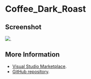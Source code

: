# Coffee_Dark_Roast



## Screenshot
![](https://raw.githubusercontent.com/gerane/VSCodeThemes/master/gerane.Theme-Coffee_Dark_Roast/screenshot.png).


## More Information
* [Visual Studio Marketplace](https://marketplace.visualstudio.com/items/gerane.Theme-CoffeeDarkRoast).
* [GitHub repository](https://github.com/gerane/VSCodeThemes).
